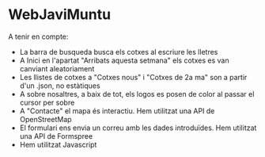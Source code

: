 # WebJaviMuntu

A tenir en compte:
- La barra de busqueda busca els cotxes al escriure les lletres
- A Inici en l'apartat "Arribats aquesta setmana" els cotxes es van canviant aleatoriament 
- Les llistes de cotxes a "Cotxes nous" i "Cotxes de 2a ma" son a partir d'un .json, no estàtiques
- A sobre nosaltres, a baix de tot, els logos es posen de color al passar el cursor per sobre
- A "Contacte" el mapa és interactiu. Hem utilitzat una API de OpenStreetMap
- El formulari ens envia un correu amb les dades introduïdes. Hem utilitzat una API de Formspree
- Hem utilitzat Javascript
